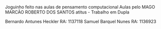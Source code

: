 Joguinho feito nas aulas de pensamento computacional 
Aulas pelo MAGO MARCÃO ROBERTO DOS SANTOS 
atitus - Trabalho em Dupla

Bernardo Antunes Heckler 
RA: 1137118 
Samuel Barquel Nunes
RA: 1136923
